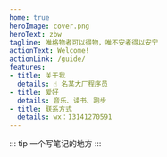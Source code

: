 ```yaml
---
home: true
heroImage: cover.png
heroText: zbw
tagline: 唯格物者可以得物，唯不安者得以安宁
actionText: Welcome!
actionLink: /guide/
features:
- title: 关于我
  details: ☝️ 名某大厂程序员
- title: 爱好
  details: 音乐、读书、跑步
- title: 联系方式
  details: wx：13141270591
---
```


::: tip
一个写笔记的地方
:::
